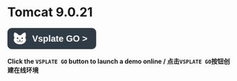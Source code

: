# Tomcat 9.0.21

<a href="https://www.vsplate.com/?docker-compose=https://github.com/vsplate/dcenvs/tomcat/9.0.21"><img alt="VSPLATE GO" src="https://raw.githubusercontent.com/vsplate/images/master/vsgo_btn.png" width="200px"></a>

**Click the `VSPLATE GO` button to launch a demo online / 点击`VSPLATE GO`按钮创建在线环境**